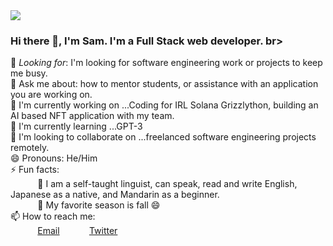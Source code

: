 <img src="https://images.unsplash.com/photo-1610208645766-b39debd72c9e?ixlib=rb-1.2.1&ixid=MnwxMjA3fDB8MHxwaG90by1wYWdlfHx8fGVufDB8fHx8&auto=format&fit=crop&w=975&h=300&q=80"/>
 
### Hi there 👋, I'm Sam. I'm a Full Stack web developer. br>
 
🤔 *Looking for*: I'm looking for software engineering work or projects to keep me busy.<br>
💬 Ask me about: how to mentor students, or assistance with an application you are working on. <br>
🔭 I'm currently working on ...Coding for IRL Solana Grizzlython, building an AI based NFT application with my team.<br>
🌱 I'm currently learning ...GPT-3<br>
👯 I'm looking to collaborate on ...freelanced software engineering projects remotely.<br>
😄 Pronouns: He/Him <br>
⚡ Fun facts:<br>
&nbsp;&nbsp;&nbsp;&nbsp;&nbsp;&nbsp;&nbsp;&nbsp;&nbsp;&nbsp; :musical_note:  I am a self-taught linguist, can speak, read and write English, Japanese as a native, and Mandarin as a beginner.<br>
&nbsp;&nbsp;&nbsp;&nbsp;&nbsp;&nbsp;&nbsp;&nbsp;&nbsp;&nbsp; :fallen_leaf: My favorite season is fall :smile: <br>
📫 How to reach me: <br>
&nbsp;&nbsp;&nbsp;&nbsp;&nbsp;&nbsp;&nbsp;&nbsp;&nbsp;&nbsp; [Email](svbcoder2009@icloud.com)
&nbsp;&nbsp;&nbsp;&nbsp;&nbsp;&nbsp;&nbsp;&nbsp;&nbsp;&nbsp; [Twitter](https://www.twitter.com/svbcoder) 
